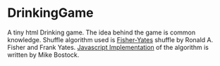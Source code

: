 # DrinkingGame
A tiny html Drinking game.  The idea behind the game is common knowledge. Shuffle algorithm used is [Fisher-Yates](https://en.wikipedia.org/wiki/Fisher%E2%80%93Yates_shuffle) shuffle by Ronald A. Fisher and Frank Yates. [Javascript Implementation](http://bost.ocks.org/mike/shuffle/) of the algorithm is written by Mike Bostock.
